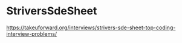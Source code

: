 # StriversSdeSheet
https://takeuforward.org/interviews/strivers-sde-sheet-top-coding-interview-problems/
